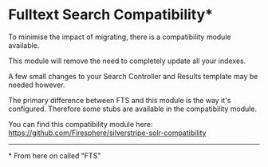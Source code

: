 # Fulltext Search Compatibility\*

To minimise the impact of migrating, there is a compatibility module available.

This module will remove the need to completely update all your indexes.

A few small changes to your Search Controller and Results template may be needed however.

The primary difference between FTS and this module is the way it's configured. Therefore some stubs are available in the compatibility module.

You can find this compatibility module here: https://github.com/Firesphere/silverstripe-solr-compatibility


----------

\* From here on called "FTS"